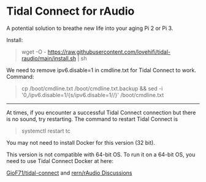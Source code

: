 # Tidal Connect for rAudio 

A potential solution to breathe new life into your aging Pi 2 or Pi 3.
>


>
Install:
> wget -O - https://raw.githubusercontent.com/lovehifi/tidal-raudio/main/install.sh | sh
>
>
We need to remove ipv6.disable=1 in cmdline.txt for Tidal Connect to work. Command:
>
> cp /boot/cmdline.txt /boot/cmdline.txt.backup && sed -i '0,/ipv6.disable=1/{s/ipv6.disable=1//}' /boot/cmdline.txt
>
------------------
At times, if you encounter a successful Tidal Connect connection but there is no sound, try restarting. The command to restart Tidal Connect is
> systemctl restart tc

>
You may not need to install Docker for this version (32 bit).
>
This version is not compatible with 64-bit OS. To run it on a 64-bit OS, you need to use Tidal Connect Docker at here: 
>
[GioF71/tidal-connect](https://github.com/GioF71/tidal-connect)
and
[rern/rAudio Discussions](https://github.com/rern/rAudio/discussions/830#discussioncomment-7105887)


